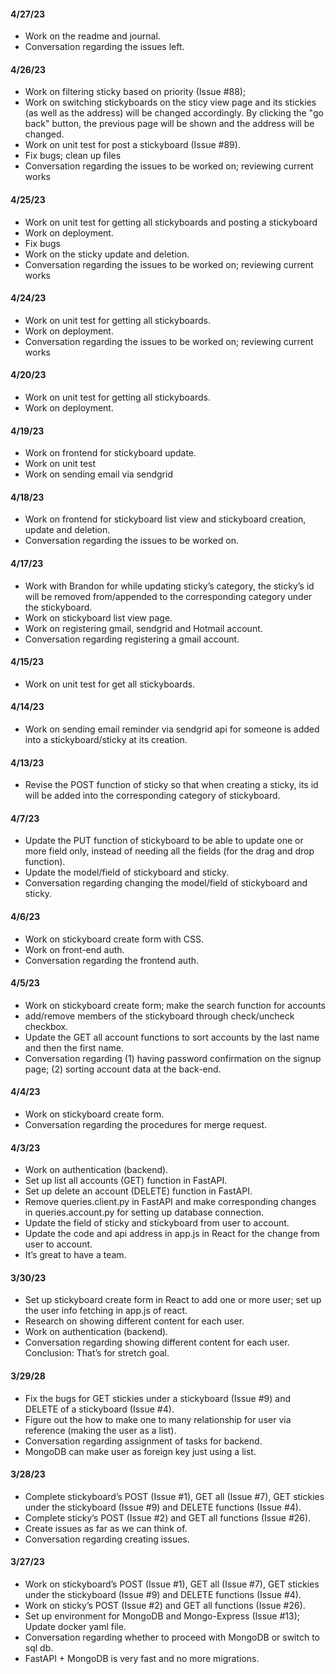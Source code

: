 #### 4/27/23
- Work on the readme and journal.
- Conversation regarding the issues left.
#### 4/26/23
- Work on filtering sticky based on priority (Issue #88);
- Work on switching stickyboards on the sticy view page and its stickies (as well as the address) will be changed accordingly. By clicking the "go back" button, the previous page will be shown and the address will be changed.
- Work on unit test for post a stickyboard (Issue #89).
- Fix bugs; clean up files
- Conversation regarding the issues to be worked on; reviewing current works
#### 4/25/23
- Work on unit test for getting all stickyboards and posting a stickyboard
- Work on deployment.
- Fix bugs
- Work on the sticky update and deletion.
- Conversation regarding the issues to be worked on; reviewing current works
#### 4/24/23
- Work on unit test for getting all stickyboards.
- Work on deployment.
- Conversation regarding the issues to be worked on; reviewing current works
#### 4/20/23
- Work on unit test for getting all stickyboards.
- Work on deployment.
#### 4/19/23
- Work on frontend for stickyboard update.
- Work on unit test 
- Work on sending email via sendgrid
#### 4/18/23
- Work on frontend for stickyboard list view and stickyboard creation, update and deletion.
- Conversation regarding the issues to be worked on.
#### 4/17/23
- Work with Brandon for while updating sticky’s category, the sticky’s id will be removed from/appended to the corresponding category under the stickyboard.
- Work on stickyboard list view page.
- Work on registering gmail, sendgrid and Hotmail account.
- Conversation regarding registering a gmail account.
#### 4/15/23
- Work on unit test for get all stickyboards.
#### 4/14/23
- Work on sending email reminder via sendgrid api for someone is added into a stickyboard/sticky at its creation.
#### 4/13/23
- Revise the POST function of sticky so that when creating a sticky, its id will be added into the corresponding category of stickyboard.
#### 4/7/23
- Update the PUT function of stickyboard to be able to update one or more field only, instead of needing all the fields (for the drag and drop function).
- Update the model/field of stickyboard and sticky.
- Conversation regarding changing the model/field of stickyboard and sticky.
#### 4/6/23
- Work on stickyboard create form with CSS.
- Work on front-end auth.
- Conversation regarding the frontend auth.
#### 4/5/23
- Work on stickyboard create form; make the search function for accounts
- add/remove members of the stickyboard through check/uncheck checkbox.
- Update the GET all account functions to sort accounts by the last name and then the first name.
- Conversation regarding (1) having password confirmation on the signup page; (2) sorting account data at the back-end.
#### 4/4/23
- Work on stickyboard create form.
- Conversation regarding the procedures for merge request.
#### 4/3/23
- Work on authentication (backend).
- Set up list all accounts (GET) function in FastAPI.
- Set up delete an account (DELETE) function in FastAPI.
- Remove queries.client.py in FastAPI and make corresponding changes in queries.account.py for setting up database connection.
- Update the field of sticky and stickyboard from user to account.
- Update the code and api address in app.js in React for the change from user to account.
- It’s great to have a team.
#### 3/30/23
- Set up stickyboard create form in React to add one or more user; set up the user info fetching in app.js of react.
- Research on showing different content for each user.
- Work on authentication (backend).
- Conversation regarding showing different content for each user. Conclusion: That’s for stretch goal.
#### 3/29/28
- Fix the bugs for GET stickies under a stickyboard (Issue #9) and DELETE of a stickyboard (Issue #4).
- Figure out the how to make one to many relationship for user via reference (making the user as a list).
- Conversation regarding assignment of tasks for backend.
- MongoDB can make user as foreign key just using a list.
#### 3/28/23
- Complete stickyboard’s POST (Issue #1), GET all (Issue #7), GET stickies under the stickyboard (Issue #9) and DELETE functions (Issue #4).
- Complete sticky’s POST (Issue #2) and GET all functions (Issue #26).
- Create issues as far as we can think of.
- Conversation regarding creating issues.
#### 3/27/23
- Work on stickyboard’s POST (Issue #1), GET all (Issue #7), GET stickies under the stickyboard (Issue #9) and DELETE functions (Issue #4).
- Work on sticky’s POST (Issue #2) and GET all functions (Issue #26).
- Set up environment for MongoDB and Mongo-Express (Issue #13); Update docker yaml file.
- Conversation regarding whether to proceed with MongoDB or switch to sql db.
- FastAPI + MongoDB is very fast and no more migrations.
